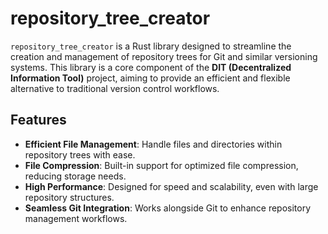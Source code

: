 # repository_tree_creator

`repository_tree_creator` is a Rust library designed to streamline the creation and management of repository trees for Git and similar versioning systems. This library is a core component of the **DIT (Decentralized Information Tool)** project, aiming to provide an efficient and flexible alternative to traditional version control workflows.

## Features

- **Efficient File Management**: Handle files and directories within repository trees with ease.
- **File Compression**: Built-in support for optimized file compression, reducing storage needs.
- **High Performance**: Designed for speed and scalability, even with large repository structures.
- **Seamless Git Integration**: Works alongside Git to enhance repository management workflows.
